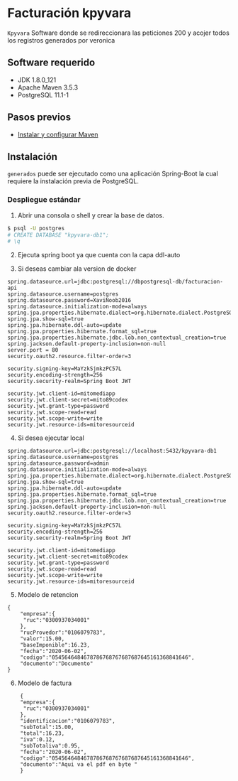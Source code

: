 # Facturación kpyvara
`Kpyvara` Software donde se redireccionara las peticiones 200 y acojer todos los registros generados por veronica 

## Software requerido
- JDK 1.8.0_121
- Apache Maven 3.5.3
- PostgreSQL 11.1-1

## Pasos previos
- [Instalar y configurar Maven](https://www.mkyong.com/maven/how-to-install-maven-in-windows/)
## Instalación
`generados` puede ser ejecutado como una aplicación Spring-Boot la cual requiere la instalación previa de PostgreSQL.

### Despliegue estándar

1. Abrir una consola o shell y crear la base de datos.
```bash
$ psql -U postgres
# CREATE DATABASE "kpyvara-db1";
# \q
```
2. Ejecuta spring boot ya que cuenta con la capa ddl-auto

3. Si deseas cambiar ala version de docker 

```
spring.datasource.url=jdbc:postgresql://dbpostgresql-db/facturacion-api
spring.datasource.username=postgres
spring.datasource.password=XaviNoob2016
spring.datasource.initialization-mode=always
spring.jpa.properties.hibernate.dialect=org.hibernate.dialect.PostgreSQLDialect
spring.jpa.show-sql=true 
spring.jpa.hibernate.ddl-auto=update
spring.jpa.properties.hibernate.format_sql=true
spring.jpa.properties.hibernate.jdbc.lob.non_contextual_creation=true
spring.jackson.default-property-inclusion=non-null
server.port = 80
security.oauth2.resource.filter-order=3

security.signing-key=MaYzkSjmkzPC57L
security.encoding-strength=256
security.security-realm=Spring Boot JWT

security.jwt.client-id=mitomediapp
security.jwt.client-secret=mito89codex
security.jwt.grant-type=password
security.jwt.scope-read=read
security.jwt.scope-write=write
security.jwt.resource-ids=mitoresourceid
```
 

4. Si desea ejecutar local 

```
spring.datasource.url=jdbc:postgresql://localhost:5432/kpyvara-db1
spring.datasource.username=postgres
spring.datasource.password=admin
spring.datasource.initialization-mode=always
spring.jpa.properties.hibernate.dialect=org.hibernate.dialect.PostgreSQLDialect
spring.jpa.show-sql=true 
spring.jpa.hibernate.ddl-auto=update
spring.jpa.properties.hibernate.format_sql=true
spring.jpa.properties.hibernate.jdbc.lob.non_contextual_creation=true
spring.jackson.default-property-inclusion=non-null
security.oauth2.resource.filter-order=3

security.signing-key=MaYzkSjmkzPC57L
security.encoding-strength=256
security.security-realm=Spring Boot JWT

security.jwt.client-id=mitomediapp
security.jwt.client-secret=mito89codex
security.jwt.grant-type=password
security.jwt.scope-read=read
security.jwt.scope-write=write
security.jwt.resource-ids=mitoresourceid
```
5. Modelo de retencion 

```
{
	"empresa":{
	 "ruc":"0300937034001"	
	},
	"rucProvedor":"0106079783",
	"valor":15.00,
	"baseImponible":16.23,
	"fecha":"2020-06-02",
	"codigo":"0545646484678786768767687687645161368841646",
	"documento":"Documento"
}
```
6. Modelo de factura

```
	{
	"empresa":{
	 "ruc":"0300937034001"	
	},
	"identificacion":"0106079783",
	"subTotal":15.00,
	"total":16.23,
	"iva":0.12,
	"subTotaliva":0.95,
	"fecha":"2020-06-02",
	"codigo":"0545646484678786768767687687645161368841646",
	"documento":"Aqui va el pdf en byte "
	}
```

